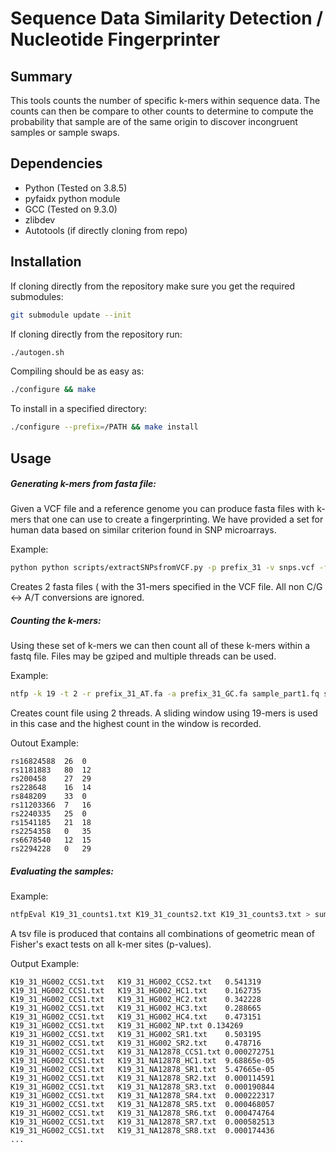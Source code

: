 # Sequence Data Similarity Detection / Nucleotide Fingerprinter
## Summary

This tools counts the number of specific k-mers within sequence data. The counts can then be compare to other counts to determine to compute the probability that sample are of the same origin to discover incongruent samples or sample swaps.

## Dependencies

* Python (Tested on 3.8.5)
* pyfaidx python module
* GCC (Tested on 9.3.0)
* zlibdev
* Autotools (if directly cloning from repo)

## Installation

If cloning directly from the repository make sure you get the required submodules:
```bash
git submodule update --init
```
If cloning directly from the repository run:
```bash
./autogen.sh
```
Compiling should be as easy as:
```bash
./configure && make
```
To install in a specified directory:
```bash
./configure --prefix=/PATH && make install
```

## Usage

##### Generating k-mers from fasta file:

Given a VCF file and a reference genome you can produce fasta files with k-mers that one can use to create a fingerprinting. We have provided a set for human data based on similar criterion found in SNP microarrays.

Example:

```bash
python python scripts/extractSNPsfromVCF.py -p prefix_31 -v snps.vcf -f reference.fa -k 31
```

Creates 2 fasta files ( with the 31-mers specified in the VCF file. All non C/G <-> A/T conversions are ignored.

##### Counting the k-mers:

Using these set of k-mers we can then count all of these k-mers within a fastq file. Files may be gziped and multiple threads can be used.

Example:

```bash
ntfp -k 19 -t 2 -r prefix_31_AT.fa -a prefix_31_GC.fa sample_part1.fq sample_part2.fq > K19_31_counts.txt
```

Creates count file using 2 threads. A sliding window using 19-mers is used in this case and the highest count in the window is recorded.

Outout Example:

```
rs16824588	26	0
rs1181883	80	12
rs200458	27	29
rs228648	16	14
rs848209	33	0
rs11203366	7	16
rs2240335	25	0
rs1541185	21	18
rs2254358	0	35
rs6678540	12	15
rs2294228	0	29
```


##### Evaluating the samples:

Example:

```bash
ntfpEval K19_31_counts1.txt K19_31_counts2.txt K19_31_counts3.txt > summary.tsv
```

A tsv file is produced that contains all combinations of geometric mean of Fisher's exact tests on all k-mer sites (p-values).

Output Example:
```
K19_31_HG002_CCS1.txt	K19_31_HG002_CCS2.txt	0.541319
K19_31_HG002_CCS1.txt	K19_31_HG002_HC1.txt	0.162735
K19_31_HG002_CCS1.txt	K19_31_HG002_HC2.txt	0.342228
K19_31_HG002_CCS1.txt	K19_31_HG002_HC3.txt	0.288665
K19_31_HG002_CCS1.txt	K19_31_HG002_HC4.txt	0.473151
K19_31_HG002_CCS1.txt	K19_31_HG002_NP.txt	0.134269
K19_31_HG002_CCS1.txt	K19_31_HG002_SR1.txt	0.503195
K19_31_HG002_CCS1.txt	K19_31_HG002_SR2.txt	0.478716
K19_31_HG002_CCS1.txt	K19_31_NA12878_CCS1.txt	0.000272751
K19_31_HG002_CCS1.txt	K19_31_NA12878_HC1.txt	9.68865e-05
K19_31_HG002_CCS1.txt	K19_31_NA12878_SR1.txt	5.47665e-05
K19_31_HG002_CCS1.txt	K19_31_NA12878_SR2.txt	0.000114591
K19_31_HG002_CCS1.txt	K19_31_NA12878_SR3.txt	0.000190844
K19_31_HG002_CCS1.txt	K19_31_NA12878_SR4.txt	0.000222317
K19_31_HG002_CCS1.txt	K19_31_NA12878_SR5.txt	0.000468057
K19_31_HG002_CCS1.txt	K19_31_NA12878_SR6.txt	0.000474764
K19_31_HG002_CCS1.txt	K19_31_NA12878_SR7.txt	0.000582513
K19_31_HG002_CCS1.txt	K19_31_NA12878_SR8.txt	0.000174436
...
```


